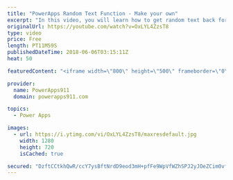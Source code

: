 ```yaml
---
title: "PowerApps Random Text Function - Make your own"
excerpt: "In this video, you will learn how to get random text back for your PowerApps apps. Turns out there is not a random text function so I show you how to make your own combining Shuffle, First, and the Table function. I also give you a quick insight into the random options that PowerApps does have. Hope"
originalUrl: https://youtube.com/watch?v=OxLYL4ZzsT8
type: video
price: Free
length: PT11M59S
publishedDateTime: 2018-06-06T03:15:11Z
heat: 50

featuredContent: "<iframe width=\"800\" height=\"500\" frameborder=\"0\" src=\"https://www.youtube.com/embed/OxLYL4ZzsT8\" allow=\"accelerometer; autoplay; encrypted-media; gyroscope; picture-in-picture\" allowfullscreen></iframe>"

provider:
  name: PowerApps911
  domain: powerapps911.com

topics:
  - Power Apps

images:
  - url: https://i.ytimg.com/vi/OxLYL4ZzsT8/maxresdefault.jpg
    width: 1280
    height: 720
    isCached: true

secured: "DzftCCtkhQwR/ccY7ysBftNrdD9eod3mH+pfFe9WpVfWZhSPJ2yJOeZCim0vfZCvHuXooD4aSCwCYPrBfRLfixpMX9bx6U1vMbYsz0bh8Qy8z9Q8XwzXS8WYD/ZkzeAunPJs1+yAR1KL0KGasto1tHnyOtZ5KTQSJnvp1RqK6j4j2nUN254rmstS8H9eYyoKcNDroDaA3dnoZnshZbcuC6e5dGzxorjC/CML8uwHbnGRSyk95fV3vgKcySisWThLkEIJiOlpvthK2+deurhaHquqnXSMQT9FF0Sy7pCZsv83q7/0K75SG2mbq4HqygJzhfjgcWsf4MZwohT+jyaIclJaeVQECwPydAEoFQv7HCOJ8clfJn1+EJQMkJLlsaF+x9TjtyLDTbqId8MKZiSuRTzyTcf55zTgZYb+ZwO4Vkg=;Dt4z5YYZVEKB404It+BYBw=="
---
```


